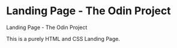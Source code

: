 # Landing Page - The Odin Project
Landing Page - The Odin Project

This is a purely HTML and CSS Landing Page. 